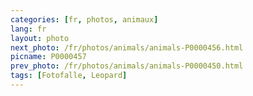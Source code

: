 ```yaml
---
categories: [fr, photos, animaux]
lang: fr
layout: photo
next_photo: /fr/photos/animals/animals-P0000456.html
picname: P0000457
prev_photo: /fr/photos/animals/animals-P0000450.html
tags: [Fotofalle, Leopard]
---
```


